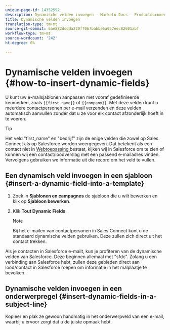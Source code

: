 ```yaml
---
unique-page-id: 14352592
description: Dynamische velden invoegen - Marketo Docs - Productdocumentatie
title: Dynamische velden invoegen
translation-type: tm+mt
source-git-commit: 6ae882dddda220f7067babbe5a057eec82601abf
workflow-type: tm+mt
source-wordcount: '242'
ht-degree: 0%

---
```



# Dynamische velden invoegen {#how-to-insert-dynamic-fields}

U kunt uw e-mailsjablonen aanpassen met vooraf gedefinieerde kenmerken, zoals `{{first_name}}` of `{{company}}`. Met deze velden kunt u meerdere contactpersonen per e-mail verzenden en deze velden automatisch aanvullen zonder dat u ze voor elk contact afzonderlijk hoeft in te voeren.

>[!TIP]
>
>Het veld &quot;first_name&quot; en &quot;bedrijf&quot; zijn de enige velden die zowel op Sales Connect als op Salesforce worden weergegeven. Dat betekent als een contact niet in [Webtoepassing ](https://toutapp.com/login) bestaat, kijken wij in Salesforce om te zien of kunnen wij een contact/loodverslag met een passend e-mailadres vinden. Vervolgens gebruiken we informatie uit die record om het veld te vullen.

## Een dynamisch veld invoegen in een sjabloon {#insert-a-dynamic-field-into-a-template}

1. Zoek in **Sjablonen en campagnes** de sjabloon die u wilt bewerken en klik op **Sjabloon bewerken**.

1. Klik **Tout Dynamic Fields**.

   >[!NOTE]
   >
   >Bij het e-mailen van contactpersonen in Sales Connect kunt u de standaard dynamische velden gebruiken. Deze zullen zich direct uit het contact trekken.

Als je contacten in Salesforce e-mailt, kun je profiteren van de dynamische velden van Salesforce. Deze beginnen allemaal met &quot;sfdc&quot;. Zolang u een verbinding aan Salesforce hebt, zullen deze gebieden direct aan lood/contact in Salesforce roepen om informatie in het malplaatje te bevolken.

## Dynamische velden invoegen in een onderwerpregel {#insert-dynamic-fields-in-a-subject-line}

Kopieer en plak ze gewoon handmatig in het onderwerpveld van een e-mail, waarbij u ervoor zorgt dat u de juiste opmaak hebt.
